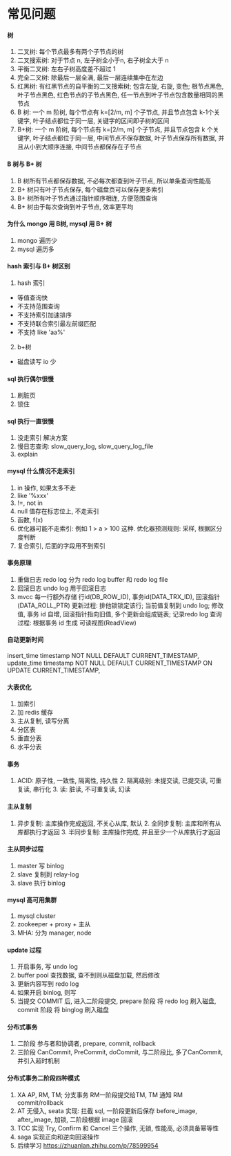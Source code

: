 # 常见问题

#### 树
1. 二叉树: 每个节点最多有两个子节点的树
2. 二叉搜索树: 对于节点 n, 左子树全小于n, 右子树全大于 n
3. 平衡二叉树: 左右子树高度差不超过 1
4. 完全二叉树: 除最后一层全满, 最后一层连续集中在左边
5. 红黑树: 有红黑节点的自平衡的二叉搜索树; 包含左旋, 右旋, 变色; 根节点黑色, 叶子节点黑色, 红色节点的子节点黑色, 任一节点到叶子节点包含数量相同的黑节点
6. B 树: 一个 m 阶树, 每个节点有 k=[2/m, m] 个子节点, 并且节点包含 k-1个关键字, 叶子结点都位于同一层, 关键字的区间即子树的区间
7. B+树: 一个 m 阶树, 每个节点有 k=[2/m, m] 个子节点, 并且节点包含 k  个关键字, 叶子结点都位于同一层, 中间节点不保存数据, 
            叶子节点保存所有数据, 并且从小到大顺序连接, 中间节点都保存在子节点

#### B 树与 B+ 树
1. B 树所有节点都保存数据, 不必每次都查到叶子节点, 所以单条查询性能高
2. B+ 树只有叶子节点保存, 每个磁盘页可以保存更多索引
3. B+ 树所有叶子节点通过指针顺序相连, 方便范围查询
4. B+ 树由于每次查询到叶子节点, 效率更平均

#### 为什么 mongo 用 B树, mysql 用 B+ 树

1. mongo 遍历少
2.  mysql 遍历多

#### hash 索引与 B+ 树区别
1. hash 索引
- 等值查询快
- 不支持范围查询
- 不支持索引加速排序
- 不支持联合索引最左前缀匹配
- 不支持 like 'aa%'
2. b+树
- 磁盘读写 io 少

#### sql 执行偶尔很慢
1. 刷脏页
2. 锁住

#### sql 执行一直很慢
1. 没走索引
  解决方案
  1. 慢日志查询: slow_query_log, slow_query_log_file
  2. explain

#### mysql 什么情况不走索引
1. in 操作, 如果太多不走
2. like '%xxx'
3. !=, not in 
4. null 值存在标志位上, 不走索引
5. 函数, f(x) 
6. 优化器可能不走索引: 例如 1 > a > 100 这种. 优化器预测规则: 采样, 根据区分度判断
7. 复合索引, 后面的字段用不到索引

#### 事务原理
1. 重做日志 redo log
    分为 redo log buffer 和 redo log file
2. 回滚日志 undo log
    用于回滚日志
3. mvcc
    每一行额外存储 行id(DB_ROW_ID), 事务id(DATA_TRX_ID), 回滚指针(DATA_ROLL_PTR)
    更新过程: 排他锁锁定该行; 当前值复制到 undo log; 修改值, 事务 id 自增, 回滚指针指向旧值, 多个更新会组成链表; 记录redo log
    查询过程: 根据事务 id 生成 可读视图(ReadView)

#### 自动更新时间
  insert_time timestamp NOT NULL DEFAULT CURRENT_TIMESTAMP,
  update_time timestamp NOT NULL DEFAULT CURRENT_TIMESTAMP ON UPDATE CURRENT_TIMESTAMP,

#### 大表优化
1. 加索引
2. 加 redis 缓存
3. 主从复制, 读写分离
4. 分区表
5. 垂直分表
6. 水平分表

#### 事务
1. ACID: 原子性, 一致性, 隔离性, 持久性
​2. 隔离级别: 未提交读, 已提交读, 可重复读, 串行化
​3. 读: 脏读, 不可重复读, 幻读
​    
#### 主从复制
1. 异步复制: 主库操作完成返回, 不关心从库, 默认
​2. 全同步复制: 主库和所有从库都执行才返回
​3. 半同步复制: 主库操作完成, 并且至少一个从库执行才返回

#### 主从同步过程
1. master 写 binlog
2. slave 复制到 relay-log
3. slave 执行 binlog

#### mysql 高可用集群
1. mysql cluster
2. zookeeper + proxy + 主从
3. MHA: 分为 manager, node

#### update 过程
1. 开启事务, 写 undo log
2. buffer pool 查找数据, 查不到则从磁盘加载, 然后修改
3. 更新内容写到 redo log
4. 如果开启 binlog, 则写
5. 当提交 COMMIT 后, 进入二阶段提交, prepare 阶段 将 redo log 刷入磁盘, commit 阶段 将 binglog 刷入磁盘

#### 分布式事务
1. 二阶段
    参与者和协调者, prepare, commit, rollback
2. 三阶段
    CanCommit, PreCommit, doCommit, 与二阶段比, 多了CanCommit, 并引入超时机制

#### 分布式事务二阶段四种模式
1. XA
    AP, RM, TM; 分支事务 RM一阶段提交给TM, TM 通知 RM commit/rollback
2. AT
    无侵入, seata 实现: 拦截 sql, 一阶段更新后保存 before_image, after_image, 加锁, 二阶段根据 image 回滚
3. TCC
    实现 Try, Confirm 和 Cancel 三个操作, 无锁, 性能高, 必须具备幂等性
4. saga
    实现正向和逆向回滚操作
5. 后续学习
    https://zhuanlan.zhihu.com/p/78599954

